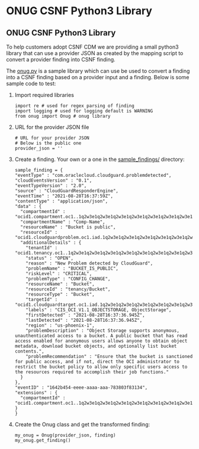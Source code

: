 # ONUG CSNF Python3 Library
## <a name="overview"></a>ONUG CSNF Python3 Library

To help customers adopt CSNF CDM we are providing a small python3 library that can use a provider JSON as created by the mapping script to convert a provider finding into CSNF finding.

The [onug.py](./onug_decorator_python/onug.py) is a sample library which can use be used to convert a finding into a CSNF finding based on a provider input and a finding.  Below is some sample code to test:

    
1. Import required libraries
    
    ```
    import re # used for regex parsing of finding
    import logging # used for logging default is WARNING
    from onug import Onug # onug library
    ```
    
2. URL for the provider JSON file
    
    ```
    # URL for your provider JSON
    # Below is the public one
    provider_json = '' 
    ```
    
3. Create a finding.  Your own or a one in the [sample_findings/](./sample_findings/) directory:

    ```
    sample_finding = {
    "eventType" : "com.oraclecloud.cloudguard.problemdetected",
    "cloudEventsVersion" : "0.1",
    "eventTypeVersion" : "2.0",
    "source" : "CloudGuardResponderEngine",
    "eventTime" : "2021-08-28T16:37:59Z",
    "contentType" : "application/json",
    "data" : {
      "compartmentId" : "ocid1.compartment.oc1..1q2w3e1q2w3e1q2w3e1q2w3e1q2w3e1q2w3e1q2w3e1q2w3e1q2w3e1q2w3e",
      "compartmentName" : "Comp-Name",
      "resourceName" : "Bucket is public",
      "resourceId" : "ocid1.cloudguardproblem.oc1.iad.1q2w3e1q2w3e1q2w3e1q2w3e1q2w3e1q2w3e1q2w3e1q2w3e1q2w3e1q2w3e",
      "additionalDetails" : {
        "tenantId" : "ocid1.tenancy.oc1..1q2w3e1q2w3e1q2w3e1q2w3e1q2w3e1q2w3e1q2w3e1q2w3e1q2w3e1q2w3e",
        "status" : "OPEN",
        "reason" : "New Problem detected by CloudGuard",
        "problemName" : "BUCKET_IS_PUBLIC",
        "riskLevel" : "CRITICAL",
        "problemType" : "CONFIG_CHANGE",
        "resourceName" : "Bucket",
        "resourceId" : "tenancy/Bucket",
        "resourceType" : "Bucket",
        "targetId" : "ocid1.cloudguardtarget.oc1.iad.1q2w3e1q2w3e1q2w3e1q2w3e1q2w3e1q2w3e1q2w3e1q2w3e1q2w3e1q2w3e",
        "labels" : "CIS_OCI_V1.1_OBJECTSTORAGE, ObjectStorage",
        "firstDetected" : "2021-08-28T16:37:36.945Z",
        "lastDetected" : "2021-08-28T16:37:36.945Z",
        "region" : "us-phoenix-1",
        "problemDescription" : "Object Storage supports anonymous, unauthenticated access to a bucket. A public bucket that has read access enabled for anonymous users allows anyone to obtain object metadata, download bucket objects, and optionally list bucket contents.",
        "problemRecommendation" : "Ensure that the bucket is sanctioned for public access, and if not, direct the OCI administrator to restrict the bucket policy to allow only specific users access to the resources required to accomplish their job functions."
      }
    },
    "eventID" : "1642b454-eeee-aaaa-aaa-783803f83134",
    "extensions" : {
      "compartmentId" : "ocid1.compartment.oc1..1q2w3e1q2w3e1q2w3e1q2w3e1q2w3e1q2w3e1q2w3e1q2w3e1q2w3e1q2w3e"
    }
   }
   ```

4. Create the Onug class and get the transformed finding:
   ```
   my_onug = Onug(provider_json, finding)
   my_onug.get_finding()
   ```



